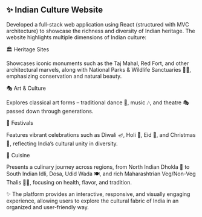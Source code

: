 ## ✨ **Indian Culture Website**

Developed a full-stack web application using React (structured with MVC architecture) to showcase the richness and diversity of Indian heritage. The website highlights multiple dimensions of Indian culture:

🏛️ Heritage Sites

Showcases iconic monuments such as the Taj Mahal, Red Fort, and other architectural marvels, along with National Parks & Wildlife Sanctuaries 🐅🌿, emphasizing conservation and natural beauty.

🎭 Art & Culture

Explores classical art forms – traditional dance 💃, music 🎶, and theatre 🎭 passed down through generations.

🎉 Festivals

Features vibrant celebrations such as Diwali 🪔, Holi 🌈, Eid 🌙, and Christmas 🎄, reflecting India’s cultural unity in diversity.

🍛 Cuisine

Presents a culinary journey across regions, from North Indian Dhokla 🥟 to South Indian Idli, Dosa, Udid Wada 🍽️, and rich Maharashtrian Veg/Non-Veg Thalis 🍲🥘, focusing on health, flavor, and tradition.

✨ The platform provides an interactive, responsive, and visually engaging experience, allowing users to explore the cultural fabric of India in an organized and user-friendly way.
